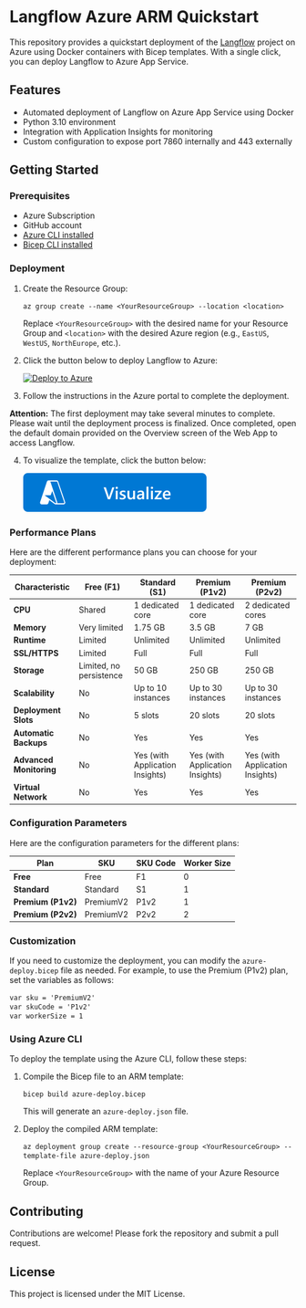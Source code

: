 # Langflow Azure ARM Quickstart

This repository provides a quickstart deployment of the [Langflow](https://github.com/langflow-ai/langflow) project on Azure using Docker containers with Bicep templates. With a single click, you can deploy Langflow to Azure App Service.

## Features

- Automated deployment of Langflow on Azure App Service using Docker
- Python 3.10 environment
- Integration with Application Insights for monitoring
- Custom configuration to expose port 7860 internally and 443 externally

## Getting Started

### Prerequisites

- Azure Subscription
- GitHub account
- [Azure CLI installed](https://learn.microsoft.com/en-us/cli/azure/install-azure-cli)
- [Bicep CLI installed](https://learn.microsoft.com/en-us/azure/azure-resource-manager/bicep/install)

### Deployment

1. Create the Resource Group:

   ```
   az group create --name <YourResourceGroup> --location <location>
   ```
   Replace `<YourResourceGroup>` with the desired name for your Resource Group and `<location>` with the desired Azure region (e.g., `EastUS`, `WestUS`, `NorthEurope`, etc.).


2. Click the button below to deploy Langflow to Azure:

   [![Deploy to Azure](https://aka.ms/deploytoazurebutton)](https://portal.azure.com/#create/Microsoft.Template/uri/https%3A%2F%2Fraw.githubusercontent.com%2Fdanielgines%2Flangflow-azure-arm-quickstart%2Fmain%2Fazure-deploy.json)


3. Follow the instructions in the Azure portal to complete the deployment.

**Attention:** The first deployment may take several minutes to complete. Please wait until the deployment process is finalized. Once completed, open the default domain provided on the Overview screen of the Web App to access Langflow.

4. To visualize the template, click the button below:

   [![Visualize](https://raw.githubusercontent.com/Azure/azure-quickstart-templates/master/1-CONTRIBUTION-GUIDE/images/visualizebutton.svg?sanitize=true)](https://armviz.io/#/?load=https%3A%2F%2Fraw.githubusercontent.com%2Fdanielgines%2Flangflow-azure-arm-quickstart%2Fmain%2Fazure-deploy.json)

### Performance Plans

Here are the different performance plans you can choose for your deployment:

| Characteristic           | Free (F1)                      | Standard (S1)                        | Premium (P1v2)                      | Premium (P2v2)                      |
|--------------------------|--------------------------------|--------------------------------------|-------------------------------------|-------------------------------------|
| **CPU**                  | Shared                         | 1 dedicated core                     | 1 dedicated core                    | 2 dedicated cores                   |
| **Memory**               | Very limited                   | 1.75 GB                              | 3.5 GB                              | 7 GB                                |
| **Runtime**              | Limited                        | Unlimited                            | Unlimited                           | Unlimited                           |
| **SSL/HTTPS**            | Limited                        | Full                                 | Full                                | Full                                |
| **Storage**              | Limited, no persistence        | 50 GB                                | 250 GB                              | 250 GB                              |
| **Scalability**          | No                             | Up to 10 instances                   | Up to 30 instances                  | Up to 30 instances                  |
| **Deployment Slots**     | No                             | 5 slots                              | 20 slots                            | 20 slots                            |
| **Automatic Backups**    | No                             | Yes                                  | Yes                                 | Yes                                 |
| **Advanced Monitoring**  | No                             | Yes (with Application Insights)      | Yes (with Application Insights)     | Yes (with Application Insights)     |
| **Virtual Network**      | No                             | Yes                                  | Yes                                 | Yes                                 |

### Configuration Parameters

Here are the configuration parameters for the different plans:

| Plan                    | SKU           | SKU Code | Worker Size |
|-------------------------|---------------|----------|-------------|
| **Free**                | Free          | F1       | 0           |
| **Standard**            | Standard      | S1       | 1           |
| **Premium (P1v2)**      | PremiumV2     | P1v2     | 1           |
| **Premium (P2v2)**      | PremiumV2     | P2v2     | 2           |

### Customization

If you need to customize the deployment, you can modify the `azure-deploy.bicep` file as needed. For example, to use the Premium (P1v2) plan, set the variables as follows:

```
var sku = 'PremiumV2'
var skuCode = 'P1v2'
var workerSize = 1
```

### Using Azure CLI

To deploy the template using the Azure CLI, follow these steps:

1. Compile the Bicep file to an ARM template:

   ```
   bicep build azure-deploy.bicep
   ```
   This will generate an `azure-deploy.json` file.


2. Deploy the compiled ARM template:

   ```
   az deployment group create --resource-group <YourResourceGroup> --template-file azure-deploy.json
   ```
   Replace `<YourResourceGroup>` with the name of your Azure Resource Group.

## Contributing

Contributions are welcome! Please fork the repository and submit a pull request.

## License

This project is licensed under the MIT License.